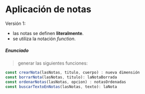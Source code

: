 # Aplicación de notas

Versión 1: 
 + las notas se definen **literalmente**.
 + se utiliza la notación *function*.

##### Enunciado
> generar las siguientes funciones:

````javascript
const crearNota(lasNotas, titulo, cuerpo) : nueva dimensión
const borrarNota(lasNotas, titulo): laNotaBorrada
const ordenarNotas(lasNotas, opcion) : notasOrdenadas
const buscarTextoEnNotas(lasNotas, texto): laNota
````